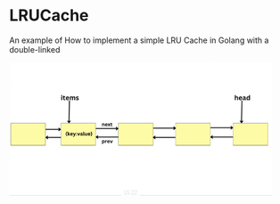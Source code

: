 # LRUCache

An example of How to implement a simple LRU Cache in Golang with a double-linked

![img.png](img.png)
